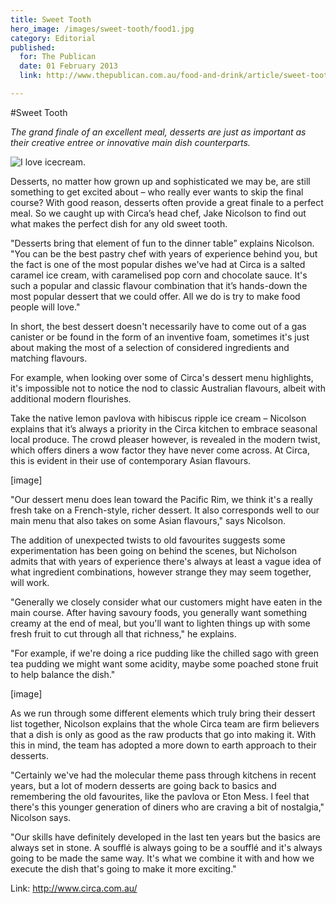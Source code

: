```yaml
---
title: Sweet Tooth
hero_image: /images/sweet-tooth/food1.jpg
category: Editorial
published:
  for: The Publican
  date: 01 February 2013
  link: http://www.thepublican.com.au/food-and-drink/article/sweet-tooth

---
```


#Sweet Tooth

*The grand finale of an excellent meal, desserts are just as important as their creative entree or innovative main dish counterparts.*

![I love icecream.](/images/sweet-tooth/food1.jpg)

Desserts, no matter how grown up and sophisticated we may be, are still something to get excited about – who really ever wants to skip the final course? With good reason, desserts often provide a great finale to a perfect meal. So we caught up with Circa’s head chef, Jake Nicolson to find out what makes the perfect dish for any old sweet tooth.

"Desserts bring that element of fun to the dinner table” explains Nicolson. "You can be the best pastry chef with years of experience behind you, but the fact is one of the most popular dishes we've had at Circa is a salted caramel ice cream, with caramelised pop corn and chocolate sauce. It's such a popular and classic flavour combination that it’s hands-down the most popular dessert that we could offer. All we do is try to make food people will love."

In short, the best dessert doesn't necessarily have to come out of a gas canister or be found in the form of an inventive foam, sometimes it's just about making the most of a selection of considered ingredients and matching flavours.

For example, when looking over some of Circa's dessert menu highlights, it's impossible not to notice the nod to classic Australian flavours, albeit with additional modern flourishes.

Take the native lemon pavlova with hibiscus ripple ice cream – Nicolson explains that it’s always a priority in the Circa kitchen to embrace seasonal local produce. The crowd pleaser however, is revealed in the modern twist, which offers diners a wow factor they have never come across. At Circa, this is evident in their use of contemporary Asian flavours.

[image]

"Our dessert menu does lean toward the Pacific Rim, we think it's a really fresh take on a French-style, richer dessert. It also corresponds well to our main menu that also takes on some Asian flavours," says Nicolson.

The addition of unexpected twists to old favourites suggests some experimentation has been going on behind the scenes, but Nicholson admits that with years of experience there's always at least a vague idea of what ingredient combinations, however strange they may seem together, will work.

"Generally we closely consider what our customers might have eaten in the main course. After having savoury foods, you generally want something creamy at the end of meal, but you'll want to lighten things up with some fresh fruit to cut through all that richness," he explains.

"For example, if we're doing a rice pudding like the chilled sago with green tea pudding we might want some acidity, maybe some poached stone fruit to help balance the dish."

[image]

As we run through some different elements which truly bring their dessert list together, Nicolson explains that the whole Circa team are firm believers that a dish is only as good as the raw products that go into making it. With this in mind, the team has adopted a more down to earth approach to their desserts.

"Certainly we've had the molecular theme pass through kitchens in recent years, but a lot of modern desserts are going back to basics and remembering the old favourites, like the pavlova or Eton Mess. I feel that there's this younger generation of diners who are craving a bit of nostalgia," Nicolson says.

"Our skills have definitely developed in the last ten years but the basics are always set in stone. A soufflé is always going to be a soufflé and it's always going to be made the same way. It's what we combine it with and how we execute the dish that's going to make it more exciting."

Link: http://www.circa.com.au/